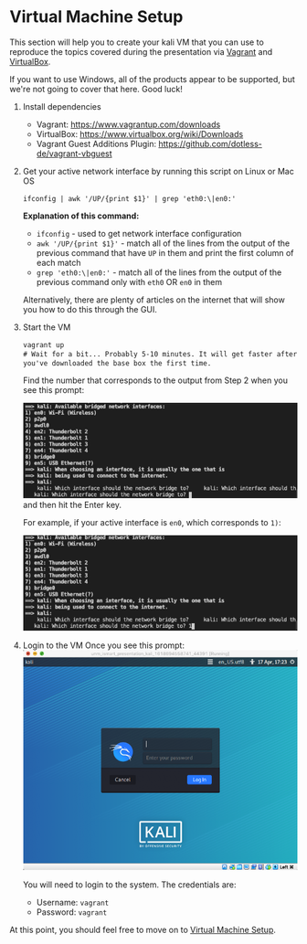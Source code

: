 # Virtual Machine Setup
This section will help you to create your kali VM that you can use to reproduce the topics covered during the presentation via [Vagrant](https://www.vagrantup.com/) and [VirtualBox](https://www.virtualbox.org/). 

If you want to use Windows, all of the products appear to be supported, but we're not going to cover that here. Good luck!

1. Install dependencies
   * Vagrant: https://www.vagrantup.com/downloads
   * VirtualBox: https://www.virtualbox.org/wiki/Downloads
   * Vagrant Guest Additions Plugin: https://github.com/dotless-de/vagrant-vbguest

2. Get your active network interface by running this script on Linux or Mac OS
   ```
   ifconfig | awk '/UP/{print $1}' | grep 'eth0:\|en0:'
   ```
   **Explanation of this command:**
   * `ifconfig` - used to get network interface configuration
   * `awk '/UP/{print $1}'` - match all of the lines from the output of the previous command that have `UP` in them and print the first column of each match
   * `grep 'eth0:\|en0:'` - match all of the lines from the output of the previous command only with `eth0` OR `en0` in them

   Alternatively, there are plenty of articles on the internet that will show you how to do this through the GUI.

3. Start the VM
    ```
    vagrant up
    # Wait for a bit... Probably 5-10 minutes. It will get faster after you've downloaded the base box the first time. 
    ```
    Find the number that corresponds to the output from Step 2 when you see this prompt:

    ![](images/vagrant_question.png)  
    and then hit the Enter key.

    For example, if your active interface is `en0`, which corresponds to `1)`:

    ![](images/answer_vagrant_question.png)

4. Login to the VM 
   Once you see this prompt:
   ![](images/login_prompt.png)

   You will need to login to the system. The credentials are:
   * Username: `vagrant`
   * Password: `vagrant`

At this point, you should feel free to move on to [Virtual Machine Setup](1_vm_setup.md).